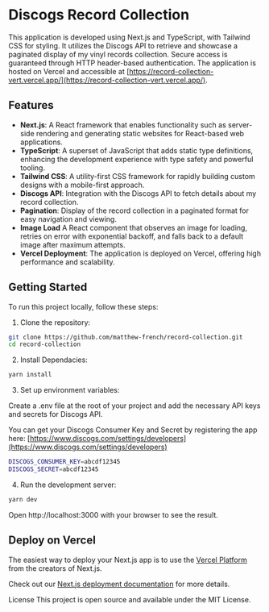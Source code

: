 # Discogs Record Collection

This application is developed using Next.js and TypeScript, with Tailwind CSS for styling. It utilizes the Discogs API to retrieve and showcase a paginated display of my vinyl records collection. Secure access is guaranteed through HTTP header-based authentication. The application is hosted on Vercel and accessible at [https://record-collection-vert.vercel.app/](https://record-collection-vert.vercel.app/).

## Features

- **Next.js**: A React framework that enables functionality such as server-side rendering and generating static websites for React-based web applications.
- **TypeScript**: A superset of JavaScript that adds static type definitions, enhancing the development experience with type safety and powerful tooling.
- **Tailwind CSS**: A utility-first CSS framework for rapidly building custom designs with a mobile-first approach.
- **Discogs API**: Integration with the Discogs API to fetch details about my record collection.
- **Pagination**: Display of the record collection in a paginated format for easy navigation and viewing.
- **Image Load** A React component that observes an image for loading, retries on error with exponential backoff, and falls back to a default image after maximum attempts.
- **Vercel Deployment**: The application is deployed on Vercel, offering high performance and scalability.

## Getting Started

To run this project locally, follow these steps:

1. Clone the repository:

```bash
git clone https://github.com/matthew-french/record-collection.git
cd record-collection
```

2. Install Dependacies:

```bash
yarn install
```

3. Set up environment variables:

Create a .env file at the root of your project and add the necessary API keys and secrets for Discogs API.

You can get your Discogs Consumer Key and Secret by registering the app here: [https://www.discogs.com/settings/developers](https://www.discogs.com/settings/developers)

```bash
DISCOGS_CONSUMER_KEY=abcdf12345
DISCOGS_SECRET=abcdf12345
```

4. Run the development server:

```bash
yarn dev
```

Open http://localhost:3000 with your browser to see the result.

## Deploy on Vercel

The easiest way to deploy your Next.js app is to use the [Vercel Platform](https://vercel.com/new?utm_medium=default-template&filter=next.js&utm_source=create-next-app&utm_campaign=create-next-app-readme) from the creators of Next.js.

Check out our [Next.js deployment documentation](https://nextjs.org/docs/deployment) for more details.

License
This project is open source and available under the MIT License.
